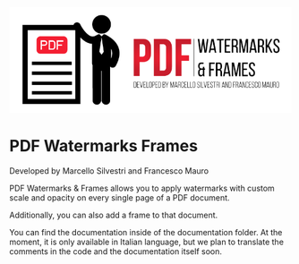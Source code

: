 ![Logo](https://raw.githubusercontent.com/frankmauro/PDF-Watermarks-Frames/master/assets/Logo.png)
# PDF Watermarks Frames
Developed by Marcello Silvestri and Francesco Mauro

PDF Watermarks & Frames allows you to apply watermarks with custom scale and opacity on every single page of a PDF document.

Additionally, you can also add a frame to that document.

You can find the documentation inside of the documentation folder. At the moment, it is only available in Italian language, but we plan to translate the comments in the code and the documentation itself soon.
